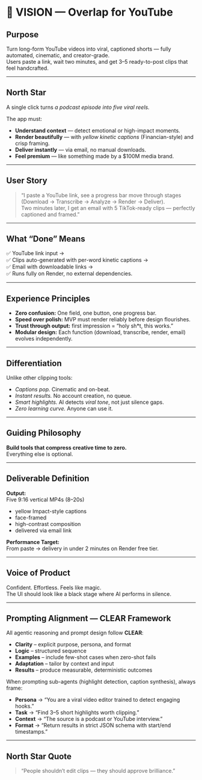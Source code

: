 # 🎯 VISION — Overlap for YouTube

## Purpose  
Turn long-form YouTube videos into viral, captioned shorts — fully automated, cinematic, and creator-grade.  
Users paste a link, wait two minutes, and get 3–5 ready-to-post clips that feel handcrafted.

---

## North Star  
A single click turns *a podcast episode into five viral reels.*

The app must:
- **Understand context** — detect emotional or high-impact moments.  
- **Render beautifully** — with *yellow kinetic captions* (Financian-style) and crisp framing.  
- **Deliver instantly** — via email, no manual downloads.  
- **Feel premium** — like something made by a $100M media brand.

---

## User Story  
> “I paste a YouTube link, see a progress bar move through stages (Download → Transcribe → Analyze → Render → Deliver).  
> Two minutes later, I get an email with 5 TikTok-ready clips — perfectly captioned and framed.”

---

## What “Done” Means  
✅ YouTube link input →  
✅ Clips auto-generated with per-word kinetic captions →  
✅ Email with downloadable links →  
✅ Runs fully on Render, no external dependencies.

---

## Experience Principles  
- **Zero confusion:** One field, one button, one progress bar.  
- **Speed over polish:** MVP must render reliably before design flourishes.  
- **Trust through output:** first impression = “holy sh*t, this works.”  
- **Modular design:** Each function (download, transcribe, render, email) evolves independently.

---

## Differentiation  
Unlike other clipping tools:
- *Captions pop.* Cinematic and on-beat.  
- *Instant results.* No account creation, no queue.  
- *Smart highlights.* AI detects *viral tone*, not just silence gaps.  
- *Zero learning curve.* Anyone can use it.

---

## Guiding Philosophy  
**Build tools that compress creative time to zero.**  
Everything else is optional.

---

## Deliverable Definition  
**Output:**  
Five 9:16 vertical MP4s (8–20s)  
- yellow Impact-style captions  
- face-framed  
- high-contrast composition  
- delivered via email link  

**Performance Target:**  
From paste → delivery in under 2 minutes on Render free tier.

---

## Voice of Product  
Confident. Effortless. Feels like magic.  
The UI should look like a black stage where AI performs in silence.

---

## Prompting Alignment — CLEAR Framework  
All agentic reasoning and prompt design follow **CLEAR**:
- **Clarity** – explicit purpose, persona, and format  
- **Logic** – structured sequence  
- **Examples** – include few-shot cases when zero-shot fails  
- **Adaptation** – tailor by context and input  
- **Results** – produce measurable, deterministic outcomes  

When prompting sub-agents (highlight detection, caption synthesis), always frame:
- **Persona** → “You are a viral video editor trained to detect engaging hooks.”  
- **Task** → “Find 3–5 short highlights worth clipping.”  
- **Context** → “The source is a podcast or YouTube interview.”  
- **Format** → “Return results in strict JSON schema with start/end timestamps.”

---

## North Star Quote  
> “People shouldn’t edit clips — they should approve brilliance.”  